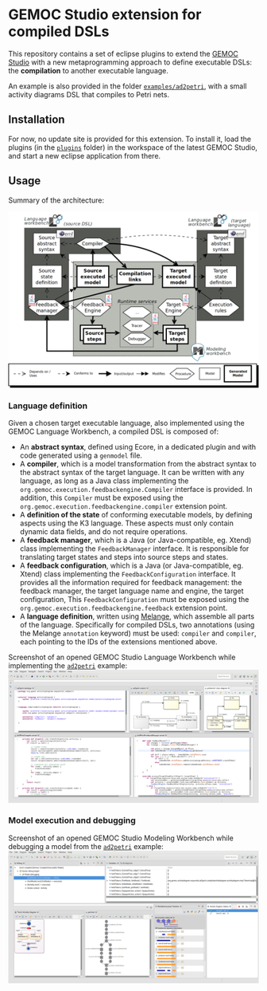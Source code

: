 # GEMOC Studio extension for compiled DSLs

This repository contains a set of eclipse plugins to extend the [GEMOC Studio](http://gemoc.org/studio.html) with a new metaprogramming approach to define executable DSLs: the **compilation** to another executable language.

An example is also provided in the folder [`examples/ad2petri`](examples/ad2petri), with a small activity diagrams DSL that compiles to Petri nets.

## Installation

For now, no update site is provided for this extension. To install it, load the plugins (in the [`plugins`](plugins) folder) in the workspace of the latest GEMOC Studio, and start a new eclipse application from there.

## Usage

Summary of the architecture:

![Architecture](img/architecture.png)

### Language definition

Given a chosen target executable language, also implemented using the GEMOC Language Workbench, a compiled DSL is composed of:

- An **abstract syntax**, defined using Ecore, in a dedicated plugin and with code generated using a `genmodel` file.
- A **compiler**, which is a model transformation from the abstract syntax to the abstract syntax of the target language. It can be written with any language, as long as a Java class implementing the `org.gemoc.execution.feedbackengine.Compiler` interface is provided. In addition, this `Compiler` must be exposed using the `org.gemoc.execution.feedbackengine.compiler` extension point.
- A **definition of the state** of conforming executable models, by defining aspects using the K3 language. These aspects must only contain dynamic data fields, and do not require operations.
- A **feedback manager**, which is a Java (or Java-compatible, eg. Xtend) class implementing the `FeedbackManager` interface. It is responsible for translating target states and steps into source steps and states.
- A **feedback configuration**, which is a Java (or Java-compatible, eg. Xtend) class implementing the `FeedbackConfiguration` interface. It provides all the information required for feedback management: the feedback manager, the target language name and engine, the target configuration, This `FeedbackConfiguration` must be exposed using the `org.gemoc.execution.feedbackengine.feedback` extension point.
- A **language definition**, written using [Melange](http://melange.inria.fr/), which assemble all parts of the language. Specifically for compiled DSLs, two annotations (using the Melange `annotation` keyword) must be used: `compiler` and `compiler`, each pointing to the IDs of the extensions mentioned above.

Screenshot of an opened GEMOC Studio Language Workbench while implementing the [`ad2petri`](examples/ad2petri) example:
![GEMOC Language Workbench screenshot](img/language-wb.png)

### Model execution and debugging

Screenshot of an opened GEMOC Studio Modeling Workbench while debugging a model from the [`ad2petri`](examples/ad2petri) example:
![GEMOC Modeling Workbench screenshot](img/modeling-wb.png)
